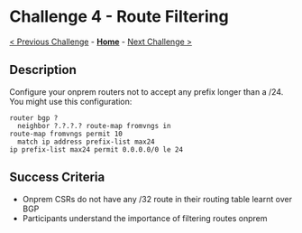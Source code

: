 # Challenge 4 - Route Filtering

[< Previous Challenge](./03-aspath_prepending.md) - **[Home](../README.md)** - [Next Challenge >](./05-transit.md)

## Description

Configure your onprem routers not to accept any prefix longer than a /24. You might use this configuration:

```
router bgp ?
  neighbor ?.?.?.? route-map fromvngs in
route-map fromvngs permit 10
  match ip address prefix-list max24
ip prefix-list max24 permit 0.0.0.0/0 le 24
```

## Success Criteria

- Onprem CSRs do not have any /32 route in their routing table learnt over BGP
- Participants understand the importance of filtering routes onprem